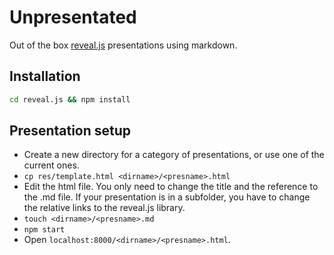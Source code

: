 # Unpresentated
Out of the box [reveal.js](https://revealjs.com) presentations using markdown.

## Installation
```bash
cd reveal.js && npm install
```

## Presentation setup
- Create a new directory for a category of presentations, or
use one of the current ones.
- `cp res/template.html <dirname>/<presname>.html` 
- Edit the html file. You only need to change the title and the reference
to the .md file. If your presentation is in a subfolder, you have to change
the relative links to the reveal.js library.
- `touch <dirname>/<presname>.md`
- `npm start`
- Open `localhost:8000/<dirname>/<presname>.html`.
